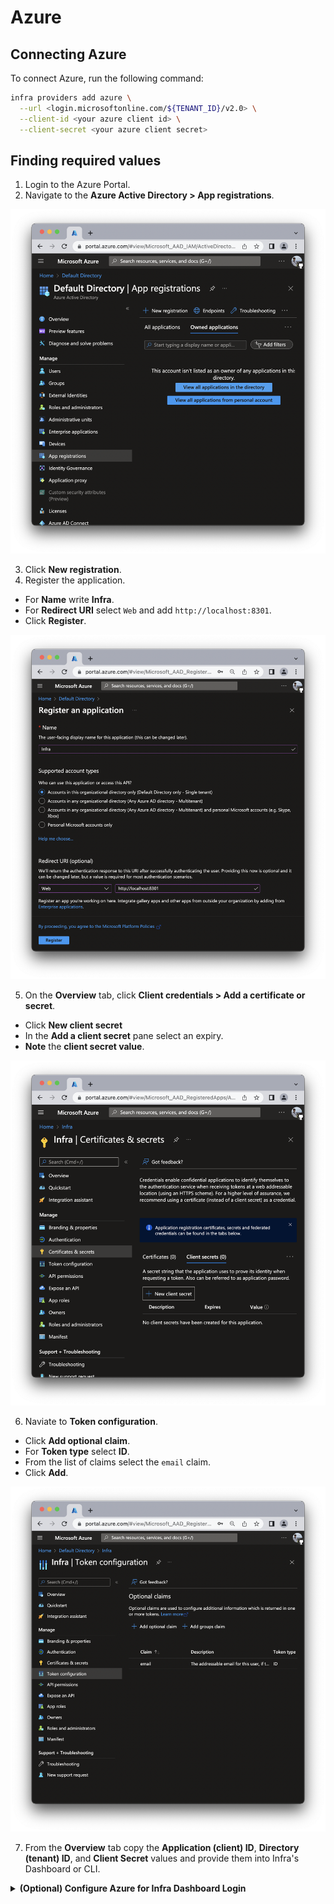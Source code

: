 # Azure

## Connecting Azure
To connect Azure, run the following command:

```bash
infra providers add azure \
  --url <login.microsoftonline.com/${TENANT_ID}/v2.0> \
  --client-id <your azure client id> \
  --client-secret <your azure client secret>
```

## Finding required values

1. Login to the Azure Portal.
2. Navigate to the **Azure Active Directory > App registrations**.

![Register Application](../../images/azure-setup/connect-users-azure-1.png)

3. Click **New registration**.
4. Register the application.
  - For **Name** write **Infra**.
  - For **Redirect URI** select `Web` and add `http://localhost:8301`.
  - Click **Register**.

![Application details](../../images/azure-setup/connect-users-azure-2.png)

5. On the **Overview** tab, click **Client credentials > Add a certificate or secret**.
  - Click **New client secret**
  - In the **Add a client secret** pane select an expiry.
  - **Note** the **client secret value**.

![Add a client secret](../../images/azure-setup/connect-users-azure-3.png)

6. Naviate to **Token configuration**. 
  - Click **Add optional claim**.
  - For **Token type** select **ID**.
  - From the list of claims select the `email` claim.
  - Click **Add**.

![Add the email claim](../../images/azure-setup/connect-users-azure-4.png)

7. From the **Overview** tab copy the **Application (client) ID**, **Directory (tenant) ID**, and **Client Secret** values and provide them into Infra's Dashboard or CLI.

<details>
  <summary><strong>(Optional) Configure Azure for Infra Dashboard Login</strong></summary>


Navigate to the **Authentication** tab and add an additional web redirect URI: `<your infra host>/login/callback`. Examples:
  - `https://infra.company.internal/login/callback` (If infra is hosted at `infra.company.internal`)
  - `http://localhost/login/callback` if trying out Infra locally

</details>
<br />
